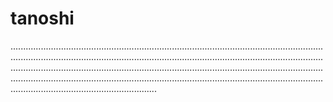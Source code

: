 # tanoshi

..........................................................................................................................................................................................................................................................................................................................................................................................................................................................................................................................................................................